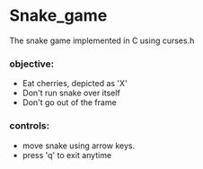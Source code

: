 # Snake_game
The snake game implemented in C using curses.h

### objective:<br>
* Eat cherries, depicted as 'X'
* Don't run snake over itself
* Don't go out of the frame

### controls:<br>
* move snake using arrow keys.<br>
* press 'q' to exit anytime
